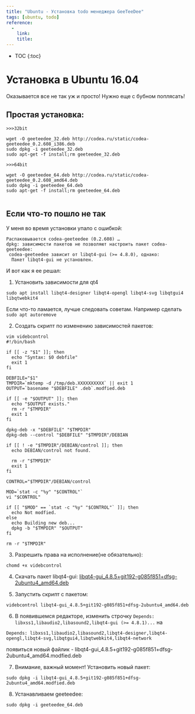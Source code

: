 ```yaml
---
title: "Ubuntu - Установка todo менеджера GeeTeeDee"
tags: [ubuntu, todo]
reference:
  -
    link:
    title:
---
```


* TOC 
{:toc}

# Установка в Ubuntu 16.04
Оказывается все не так уж и просто! Нужно еще с бубном поплясать!

## Простая установка:
<pre><code class="shell">>>>32bit

wget -O geeteedee_32.deb http://codea.ru/static/codea-geeteedee_0.2.608_i386.deb
sudo dpkg -i geeteedee_32.deb
sudo apt-get -f install;rm geeteedee_32.deb

>>>64bit

wget -O geeteedee_64.deb http://codea.ru/static/codea-geeteedee_0.2.608_amd64.deb
sudo dpkg -i geeteedee_64.deb
sudo apt-get -f install;rm geeteedee_64.deb

</code></pre>

## Если что-то пошло не так

У меня во время установки упало с ошибкой:
<pre><code class="shell">Распаковывается codea-geeteedee (0.2.608) …
dpkg: зависимости пакетов не позволяют настроить пакет codea-geeteedee:
 codea-geeteedee зависит от libqt4-gui (>= 4.8.0), однако:
  Пакет libqt4-gui не установлен.
</code></pre>

И вот как я ее решал:

1. Установить зависимости для qt4
<pre><code class="shell">sudo apt install libqt4-designer libqt4-opengl libqt4-svg libqtgui4 libqtwebkit4
</code></pre>
Если что-то ламается, лучше следовать советам. Например сделать ```sudo apt autoremove```

2. Создать скрипт по изменению зависимостей пакетов:
<pre><code class="perl">vim videbcontrol
#!/bin/bash

if [[ -z "$1" ]]; then
  echo "Syntax: $0 debfile"
  exit 1
fi

DEBFILE="$1"
TMPDIR=`mktemp -d /tmp/deb.XXXXXXXXXX` || exit 1
OUTPUT=`basename "$DEBFILE" .deb`.modfied.deb

if [[ -e "$OUTPUT" ]]; then
  echo "$OUTPUT exists."
  rm -r "$TMPDIR"
  exit 1
fi

dpkg-deb -x "$DEBFILE" "$TMPDIR"
dpkg-deb --control "$DEBFILE" "$TMPDIR"/DEBIAN

if [[ ! -e "$TMPDIR"/DEBIAN/control ]]; then
  echo DEBIAN/control not found.

  rm -r "$TMPDIR"
  exit 1
fi

CONTROL="$TMPDIR"/DEBIAN/control

MOD=`stat -c "%y" "$CONTROL"`
vi "$CONTROL"

if [[ "$MOD" == `stat -c "%y" "$CONTROL"` ]]; then
  echo Not modfied.
else
  echo Building new deb...
  dpkg -b "$TMPDIR" "$OUTPUT"
fi

rm -r "$TMPDIR"
</code></pre>

3. Разрешить права на исполнение(не обязательно):
<pre><code class="shell">chomd +x videbcontrol
</code></pre>

4. Скачать пакет libqt4-gui:
[libqt4-gui_4.8.5+git192-g085f851+dfsg-2ubuntu4_amd64.deb](https://ubuntu.pkgs.org/14.04/ubuntu-universe-amd64/libqt4-gui_4.8.5+git192-g085f851+dfsg-2ubuntu4_amd64.deb.html)

5. Запустить скрипт с пакетом:
<pre><code class="shell">videbcontrol libqt4-gui_4.8.5+git192-g085f851+dfsg-2ubuntu4_amd64.deb
</code></pre>

6. В появившемся редакторе, изменить строчку ```Depends: libxss1,libaudio2,libasound2,libqt4-gui (>= 4.8.1)...``` на
<pre><code class="perl">Depends: libxss1,libaudio2,libasound2,libqt4-designer,libqt4-opengl,libqt4-svg,libqtgui4,libqtwebkit4,libqt4-network
</code></pre>
появиться новый файлик - libqt4-gui_4.8.5+git192-g085f851+dfsg-2ubuntu4_amd64.modfied.deb

7. Внимание, важный момент! Установить новый пакет:
<pre><code class="perl">sudo dpkg -i libqt4-gui_4.8.5+git192-g085f851+dfsg-2ubuntu4_amd64.modfied.deb
</code></pre>

8. Устанавливаем geeteedee:
<pre><code class="perl">sudo dpkg -i geeteedee_64.deb
</code></pre>